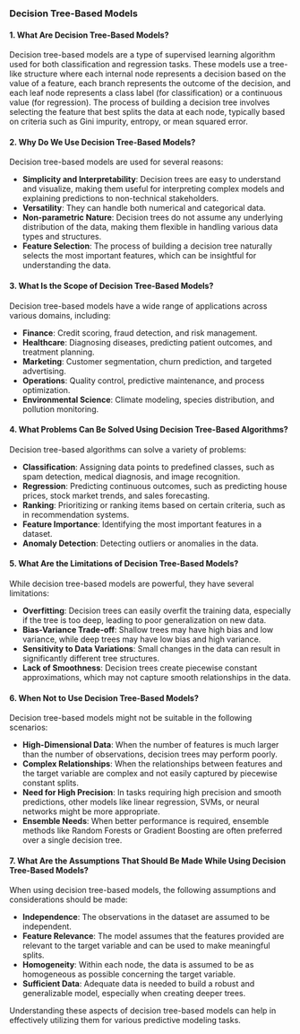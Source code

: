 ### Decision Tree-Based Models

#### 1. What Are Decision Tree-Based Models?

Decision tree-based models are a type of supervised learning algorithm used for both classification and regression tasks. These models use a tree-like structure where each internal node represents a decision based on the value of a feature, each branch represents the outcome of the decision, and each leaf node represents a class label (for classification) or a continuous value (for regression). The process of building a decision tree involves selecting the feature that best splits the data at each node, typically based on criteria such as Gini impurity, entropy, or mean squared error.

#### 2. Why Do We Use Decision Tree-Based Models?

Decision tree-based models are used for several reasons:

- **Simplicity and Interpretability**: Decision trees are easy to understand and visualize, making them useful for interpreting complex models and explaining predictions to non-technical stakeholders.
- **Versatility**: They can handle both numerical and categorical data.
- **Non-parametric Nature**: Decision trees do not assume any underlying distribution of the data, making them flexible in handling various data types and structures.
- **Feature Selection**: The process of building a decision tree naturally selects the most important features, which can be insightful for understanding the data.

#### 3. What Is the Scope of Decision Tree-Based Models?

Decision tree-based models have a wide range of applications across various domains, including:

- **Finance**: Credit scoring, fraud detection, and risk management.
- **Healthcare**: Diagnosing diseases, predicting patient outcomes, and treatment planning.
- **Marketing**: Customer segmentation, churn prediction, and targeted advertising.
- **Operations**: Quality control, predictive maintenance, and process optimization.
- **Environmental Science**: Climate modeling, species distribution, and pollution monitoring.

#### 4. What Problems Can Be Solved Using Decision Tree-Based Algorithms?

Decision tree-based algorithms can solve a variety of problems:

- **Classification**: Assigning data points to predefined classes, such as spam detection, medical diagnosis, and image recognition.
- **Regression**: Predicting continuous outcomes, such as predicting house prices, stock market trends, and sales forecasting.
- **Ranking**: Prioritizing or ranking items based on certain criteria, such as in recommendation systems.
- **Feature Importance**: Identifying the most important features in a dataset.
- **Anomaly Detection**: Detecting outliers or anomalies in the data.

#### 5. What Are the Limitations of Decision Tree-Based Models?

While decision tree-based models are powerful, they have several limitations:

- **Overfitting**: Decision trees can easily overfit the training data, especially if the tree is too deep, leading to poor generalization on new data.
- **Bias-Variance Trade-off**: Shallow trees may have high bias and low variance, while deep trees may have low bias and high variance.
- **Sensitivity to Data Variations**: Small changes in the data can result in significantly different tree structures.
- **Lack of Smoothness**: Decision trees create piecewise constant approximations, which may not capture smooth relationships in the data.

#### 6. When Not to Use Decision Tree-Based Models?

Decision tree-based models might not be suitable in the following scenarios:

- **High-Dimensional Data**: When the number of features is much larger than the number of observations, decision trees may perform poorly.
- **Complex Relationships**: When the relationships between features and the target variable are complex and not easily captured by piecewise constant splits.
- **Need for High Precision**: In tasks requiring high precision and smooth predictions, other models like linear regression, SVMs, or neural networks might be more appropriate.
- **Ensemble Needs**: When better performance is required, ensemble methods like Random Forests or Gradient Boosting are often preferred over a single decision tree.

#### 7. What Are the Assumptions That Should Be Made While Using Decision Tree-Based Models?

When using decision tree-based models, the following assumptions and considerations should be made:

- **Independence**: The observations in the dataset are assumed to be independent.
- **Feature Relevance**: The model assumes that the features provided are relevant to the target variable and can be used to make meaningful splits.
- **Homogeneity**: Within each node, the data is assumed to be as homogeneous as possible concerning the target variable.
- **Sufficient Data**: Adequate data is needed to build a robust and generalizable model, especially when creating deeper trees.

Understanding these aspects of decision tree-based models can help in effectively utilizing them for various predictive modeling tasks.
